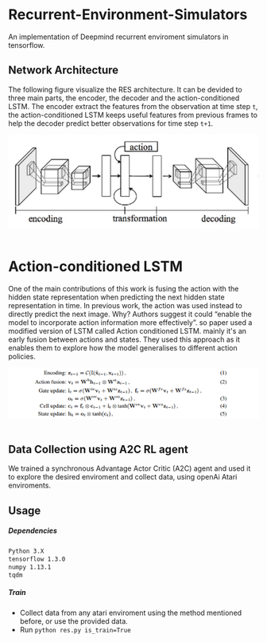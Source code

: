 # Recurrent-Environment-Simulators
An implementation of Deepmind recurrent enviroment simulators in tensorflow. 






## Network Architecture 
The following figure visualize the RES architecture. It can be devided to three main parts, the encoder, the decoder and the action-conditioned LSTM. The encoder extract the features from the observation at time step ```t```, the action-conditioned LSTM keeps useful features from previous frames to help the decoder predict better observations for time step ```t+1```.

<div align="center">
<img src="imgs/3.png"><br><br>
</div>


# Action-conditioned LSTM
One of the main contributions of this work is fusing the action with the hidden state representation when predicting the next hidden state representation in time. In previous work, the action was used instead to directly predict the next image. Why? Authors suggest it could “enable the model to incorporate action information more effectively”.
so paper used a modified version of LSTM called Action conditioned LSTM.
mainly it's an early fusion between actions and states. They used this approach as it enables them to explore how the model generalises to different action policies.


<div align="center"> 
<img src="imgs/1.png"><br><br>
</div>

## Data Collection using A2C RL agent
We trained a synchronous Advantage Actor Critic (A2C) agent and used it to explore the desired enviroment and collect data, using openAi Atari enviroments.


## Usage
  ##### Dependencies
```
Python 3.X
tensorflow 1.3.0
numpy 1.13.1
tqdm
```
  ##### Train

  - Collect data from any atari enviroment using the method mentioned before, or use the provided data.
- Run ```python res.py is_train=True```


